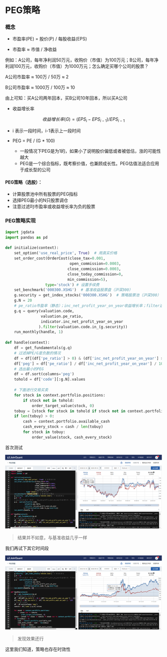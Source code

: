 # PEG策略

### 概念

- 市盈率(PE) = 股价(P) / 每股收益(EPS)

- 市盈率 ≈ 市值 / 净收益

例如：A公司，每年净利润50万元，收购价（市值）为100万元；B公司，每年净利润100万元，收购价（市值）为1000万元；怎么确定买哪个公司的股票？

A公司市盈率 ≈ 100万 / 50万 ≈ 2

B公司市盈率 ≈ 1000万 / 100万 ≈ 10

由上可知：买A公司两年回本，买B公司10年回本，所以买A公司

- 收益增长率

$$
收益增长率(G)= (EPS_i - EPS_{i-1}) / EPS_{i-1}
$$

- i 表示一段时间，i-1表示上一段时间

- PEG = PE / (G * 100)
  - 一般情况下PEG是为1的，如果小了说明股价偏低或者被低估，涨的可能性越大
  - PEG是一个综合指标，既考察价值，也兼顾成长性。PEG估值法适合应用于成长型的公司

#### PEG策略（选股）：

- 计算股票池中所有股票的PEG指标
- 选择PEG最小的N只股票调仓
- 注意过滤叼市盈率或收益增长率为负的股票



### PEG策略实现

~~~python
import jqdata
import pandas as pd

def initialize(context):
    set_option('use_real_price', True)  # 用真实价格
    set_order_cost(OrderCost(close_tax=0.001,
                             open_commission=0.0003,
                            close_commission=0.0003,
                            close_today_commission=0,
                            min_commission=5),
                  type='stock') # 设置手续费
    set_benchmark('000300.XSHG')  # 基准收益股票盘（沪深300）
    g.security = get_index_stocks('000300.XSHG')  # 策略股票池（沪深300）
    g.N = 20
    # pe_ratio市盈率（静态）；inc_net_profit_year_on_year收益增长率；filter选出这些股票中前面需要的三列
    g.q = query(valuation.code,
                valuation.pe_ratio,
                indicator.inc_net_profit_year_on_year
               ).filter(valuation.code.in_(g.security))
    run_monthly(handle, 1)

def handle(context):
    df = get_fundamentals(g.q)
    # 过滤掉PE/G是负数的情况
    df = df[(df['pe_ratio'] > 0) & (df['inc_net_profit_year_on_year'] > 0)]
    df['peg'] = df['pe_ratio'] / df['inc_net_profit_year_on_year'] / 100
    # 选出最小的PEG
    df = df.sort(columns='peg')
    tohold = df['code'][:g.N].values
    
    # 下面进行交易买卖
    for stock in context.portfolio.positions:
        if stock not in tohold:
            order_target_value(stock, 0)
    tobuy = [stock for stock in tohold if stock not in context.portfolio.positions]
    if len(tobuy) > 0:
        cash = context.portfolio.available_cash
        cash_every_stock = cash / len(tobuy)
        for stock in tobuy:
            order_value(stock, cash_every_stock)
~~~

首次测试

![1590740360070](assets/1590740360070.png)

> 结果并不如意，与基准收益几乎一样

我们再试下其它时间段

![1590739902662](assets/1590739902662.png)

> 发现效果还行

这里我们知道，策略也存在时效性

